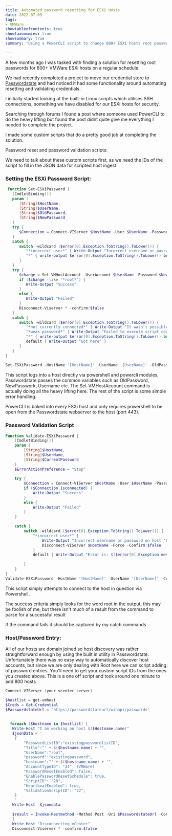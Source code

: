 ```yaml
---
title: Automated password resetting for ESXi Hosts
date: 2022-07-05
tags:
- VMWare
showtableofcontents: true
showtaxonomies: true
showsummary: true
summary: "Using a PowerCLI script to change 800+ ESXi hosts root passwords monthly" 

---
```


A few months ago I was tasked with finding a solution for resetting root passwords for 800+ VMWare ESXi hosts on a regular schedule.

We had recently completed a project to move our credential store to [Passwordstate][1] and had noticed it had some functionality around automating resetting and validating credentials.

I initially started looking at the built-in Linux scripts which utilises SSH connections, something we have disabled for our ESXi hosts for security.

Searching through forums I found a post where someone used PowerCLI to do the heavy lifting but found the post didnt quite give me everything I needed to complete the project.

I made some custom scripts that do a pretty good job at completing the solution.

Password reset and password validation scripts:

We need to talk about these custom scripts first, as we need the IDs of the script to fill in the JSON data for scripted host ingest

### Setting the ESXi Password Script:
```powershell
 Function Set-ESXiPassword {
   [CmdletBinding()]
   param (
      [String]$HostName,
      [String]$UserName,
      [String]$OldPassword,
      [String]$NewPassword
   )    
   try {
      $Connection = Connect-VIServer $HostName -User $UserName -Password $OldPassword
   } 
   catch {
      switch -wildcard ($error[0].Exception.ToString().ToLower()) {
         "*incorrect user*" { Write-Output "Incorrect username or password on host '$HostName'" break }
         "*" { write-output $error[0].Exception.ToString().ToLower() break }
      }
   }
   try {
      $change = Set-VMHostAccount -UserAccount $UserName -Password $NewPassword | out-string
      if ($change -like '*root*') {
         Write-Output "Success" 
      }
      else { 
         Write-Output "Failed" 
      }
      Disconnect-Viserver * -confirm:$false
   } 
   catch {
      switch -wildcard ($error[0].Exception.ToString().ToLower()) {
         "*not currently connected*" { Write-Output "It wasn't possible to connect to '$HostName'" break }
         "*weak password*" { Write-Output "Failed to execute script correctly against Host '$HostName' for the account '$UserName'. It appears the new password did not meet the password complexity requirements on the host." break }
         "*" { write-output $error[0].Exception.ToString().ToLower() break }
         default { Write-Output "Got here" }
      }
   }
}
   
Set-ESXiPassword -HostName '[HostName]' -UserName '[UserName]' -OldPassword '[OldPassword]' -NewPassword '[NewPassword]'   
```

This script logs into a host directly via powershell and powercli modules, Passwordstate passes the common variables such as OldPassword, NewPasswork, Username etc. The Set-VMHostAccount command is actually doing all the heavy lifting here. The rest of the script is some simple error handling.

PowerCLI is baked into every ESXi host and only requires powershell to be open from the Passwordstate webserver to the host (port 443).

### Password Validation Script
```powershell
Function Validate-ESXiPassword {
    [CmdletBinding()]
    param (
        [String]$HostName,
        [String]$UserName,
        [String]$CurrentPassword
    )   
    $ErrorActionPreference = "Stop"
       
    try {   
        $Connection = Connect-VIServer $HostName -User $UserName -Password $CurrentPassword 
        if ($Connection.isconnected) {
            Write-Output "Success" 
        }
        else { 
            Write-Output "Failed" 
        }
    }   
     
    catch {
        switch -wildcard ($error[0].Exception.ToString().ToLower()) {
            "*incorrect user*" {
                Write-Output "Incorrect username or password on host '$HostName'" break
                Disconnect-VIServer $HostName -Force -Confirm:$false
            }
            default { Write-Output "Error is: $($error[0].Exception.message)" }                   
           
        }
    }
}
Validate-ESXiPassword -HostName '[HostName]' -UserName '[UserName]' -CurrentPassword '[CurrentPassword]'
```

This script simply attempts to connect to the host in question via Powershell.

The success criteria simply looks for the word root in the output, this may be foolish of me, but there isn't much of a result from the command to parse for a successful result

If the command fails it should be captured by my catch commands

### Host/Password Entry:

All of our hosts are domain joined so host discovery was rather straightforward enough by using the built in utility in Passwordstate. Unfortunately there was no easy way to automatically discover host accounts, but since we are only dealing with Root here we can script adding of password entries. You'll need to get your custom script IDs from the ones you created above. This is a one off script and took around one minute to add 800 hosts

```powershell
Connect-VIServer (your vcenter server)

$hostlist = get-vmhost 
$Creds = Get-Credential
$PasswordstateUrl = 'https://passwordstateurl/winapi/passwords'
 
  
  foreach ($hostname in $hostlist) {
   Write-Host "I am working on host $($Hostname.name)"
   $jsonData = '
    {
        "PasswordListID":"existingpasswordlistID",
        "Title":"' + $($hostname.name) + '",
        "UserName":"root",
        "password":"existingpassword",
        "hostname":"' + $($hostname.name) + '",
        "AccountTypeID": "34", (VMWare)
        "PasswordResetEnabled": false,
        "EnablePasswordResetSchedule": true,
        "ScriptID": "28",
        "HeartbeatEnabled": true,
        "ValidationScriptID": "22",
    }
    '
   Write-Host  $jsondata
    
   $result = Invoke-Restmethod -Method Post -Uri $PasswordstateUrl -ContentType "application/json" -Body $jsonData -Credential $Creds
   }
   Write-Host "Disconnecting vCenter"
   Disconnect-Viserver * -confirm:$false
```

 [1]: https://www.clickstudios.com.au